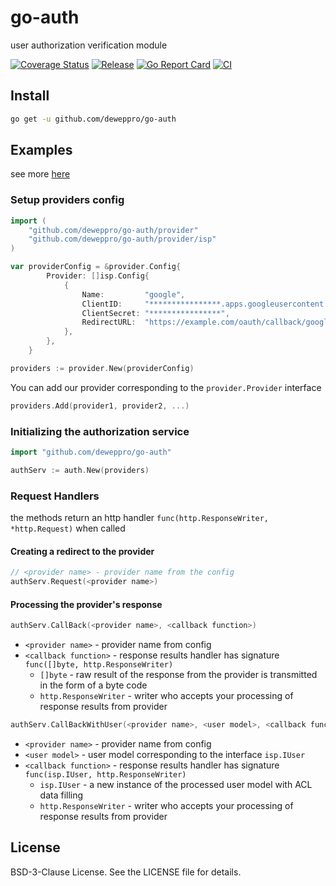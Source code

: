 # go-auth
user authorization verification module

[![Coverage Status](https://coveralls.io/repos/github/deweppro/go-auth/badge.svg?branch=master)](https://coveralls.io/github/deweppro/go-auth?branch=master)
[![Release](https://img.shields.io/github/release/deweppro/go-auth.svg?style=flat-square)](https://github.com/deweppro/go-auth/releases/latest)
[![Go Report Card](https://goreportcard.com/badge/github.com/deweppro/go-auth)](https://goreportcard.com/report/github.com/deweppro/go-auth)
[![CI](https://github.com/deweppro/go-auth/actions/workflows/ci.yml/badge.svg)](https://github.com/deweppro/go-auth/actions/workflows/ci.yml)

## Install

```sh
go get -u github.com/deweppro/go-auth
```

## Examples

see more [here](internal/examples)


### Setup providers config

```go
import (
    "github.com/deweppro/go-auth/provider"
    "github.com/deweppro/go-auth/provider/isp"
)

var providerConfig = &provider.Config{
        Provider: []isp.Config{
            {
                Name:         "google",
                ClientID:     "****************.apps.googleusercontent.com",
                ClientSecret: "****************",
                RedirectURL:  "https://example.com/oauth/callback/google",
            },
        },
    }

providers := provider.New(providerConfig)
```

You can add our provider corresponding to the `provider.Provider` interface

```go
providers.Add(provider1, provider2, ...)
```

### Initializing the authorization service

```go
import "github.com/deweppro/go-auth"

authServ := auth.New(providers)
```

### Request Handlers

the methods return an http handler `func(http.ResponseWriter, *http.Request)` when called 

#### Creating a redirect to the provider

```go
// <provider name> - provider name from the config
authServ.Request(<provider name>)
```

#### Processing the provider's response

```go
authServ.CallBack(<provider name>, <callback function>)
```
* `<provider name>` - provider name from config
* `<callback function>` - response results handler has signature `func([]byte, http.ResponseWriter)`
  * `[]byte` - raw result of the response from the provider is transmitted in the form of a byte code
  * `http.ResponseWriter` - writer who accepts your processing of response results from provider

```go
authServ.CallBackWithUser(<provider name>, <user model>, <callback function>)
```
* `<provider name>` - provider name from config
* `<user model>` - user model corresponding to the interface `isp.IUser`
* `<callback function>` - response results handler has signature `func(isp.IUser, http.ResponseWriter)`
  * `isp.IUser` - a new instance of the processed user model with ACL data filling
  * `http.ResponseWriter` - writer who accepts your processing of response results from provider

## License

BSD-3-Clause License. See the LICENSE file for details.